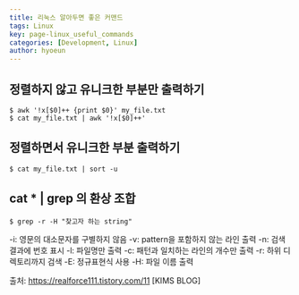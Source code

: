 ```yaml
---
title: 리눅스 알아두면 좋은 커맨드
tags: Linux
key: page-linux_useful_commands
categories: [Development, Linux]
author: hyoeun
---
```

## 정렬하지 않고 유니크한 부분만 출력하기
```console
$ awk '!x[$0]++ {print $0}' my_file.txt
$ cat my_file.txt | awk '!x[$0]++'
```

## 정렬하면서 유니크한 부분 출력하기
```console
$ cat my_file.txt | sort -u
```

## cat * | grep 의 환상 조합
```console
$ grep -r -H "찾고자 하는 string"
```
-i: 영문의 대소문자를 구별하지 않음
-v: pattern을 포함하지 않는 라인 출력
-n: 검색 결과에 번호 표시
-l: 파일명만 출력
-c: 패턴과 일치하는 라인의 개수만 출력
-r: 하위 디렉토리까지 검색
-E: 정규표현식 사용
-H: 파일 이름 출력 



출처: https://realforce111.tistory.com/11 [KIMS BLOG] 
